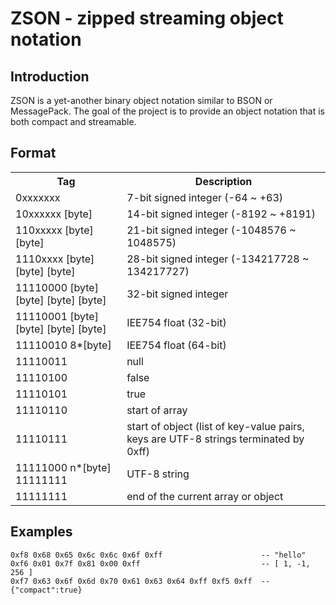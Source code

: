 ZSON - zipped streaming object notation
=======================================

Introduction
------------

ZSON is a yet-another binary object notation similar to BSON or MessagePack.  The goal of the project is to provide an object notation that is both compact and streamable.

Format
------

<table>
<tr>
<th>Tag</th>
<th>Description</th>
</tr>
<tr><td>0xxxxxxx</td><td>7-bit signed integer (-64 ~ +63)</td></tr>
<tr><td>10xxxxxx [byte]</td><td>14-bit signed integer (-8192 ~ +8191)</td></tr>
<tr><td>110xxxxx [byte] [byte]</td><td>21-bit signed integer (-1048576 ~ 1048575)</td></tr>
<tr><td>1110xxxx [byte] [byte] [byte]</td><td>28-bit signed integer (-134217728 ~ 134217727)</td></tr>
<tr><td>11110000 [byte] [byte] [byte] [byte]</td><td>32-bit signed integer</td></tr>
<tr><td>11110001 [byte] [byte] [byte] [byte]</td><td>IEE754 float (32-bit)</td></tr>
<tr><td>11110010 8*[byte]</td><td>IEE754 float (64-bit)</td></tr>
<tr><td>11110011</td><td>null</td></tr>
<tr><td>11110100</td><td>false</td></tr>
<tr><td>11110101</td><td>true</td></tr>
<tr><td>11110110</td><td>start of array</td></tr>
<tr><td>11110111</td><td>start of object (list of key-value pairs, keys are UTF-8 strings terminated by 0xff)</td></tr>
<tr><td>11111000 n*[byte] 11111111</td><td>UTF-8 string</td></tr>
<tr><td>11111111</td><td>end of the current array or object</td></tr>
</table>

Examples
--------

```
0xf8 0x68 0x65 0x6c 0x6c 0x6f 0xff                      -- "hello"
0xf6 0x01 0x7f 0x81 0x00 0xff                           -- [ 1, -1, 256 ]
0xf7 0x63 0x6f 0x6d 0x70 0x61 0x63 0x64 0xff 0xf5 0xff  -- {"compact":true}
```
